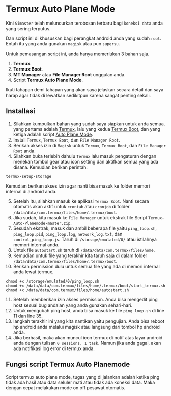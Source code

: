 # Termux Auto Plane Mode

Kini `Simaster` telah meluncurkan terobosan terbaru bagi `koneksi data` anda yang sering terputus.

Dan script ini di khususkan bagi perangkat android anda yang sudah `root`. Entah itu yang anda gunakan `magisk` atau pun `supersu`.

Untuk pemasangan script ini, anda hanya memerlukan 3 bahan saja.

1. **Termux**.
2. **Termux:Boot**.
3. **MT Manager** atau **File Manager Root** unggulan anda.
4. Script **Termux Auto Plane Mode**.

Ikuti tahapan demi tahapan yang akan saya jelaskan secara detail dan saya harap agar tidak di lewatkan sedikitpun karena sangat penting sekali.

## Installasi

1. Silahkan kumpulkan bahan yang sudah saya siapkan untuk anda semua. yang pertama adalah [Termux](https://f-droid.org/repo/com.termux_1020.apk), lalu yang kedua [Termux Boot](https://f-droid.org/repo/com.termux.boot_1000.apk), dan yang ketiga adalah script [Auto Plane Mode](https://github.com/masterwifinetworksolution/termux-auto-planemode/archive/refs/heads/main.zip).
2. Install `Termux`, `Termux Boot`, dan `File Manager Root`.
3. Berikan akses izin di `Magisk` untuk `Termux`, `Termux Boot`, dan `File Manager Root` anda.
4. Silahkan buka terlebih dahulu `Termux` lalu masuk pengaturan dengan menekan tombol gear atau icon setting dan aktifkan semua yang ada disana. Kemudian berikan perintah:

```
termux-setup-storage
```

Kemudian berikan akses izin agar nanti bisa masuk ke folder memori internal di android anda.

5. Setelah itu, silahkan masuk ke aplikasi `Termux Boot`. Nanti secara otomatis akan aktif untuk `crontab` atau `cronjob` di folder `/data/data/com.termux/files/home/.termux/boot`.
6. Jika sudah, kita masuk ke `File Manager` untuk ekstrak file Script `Termux-Auto-Planemode-master.zip`.
7. Sesudah ekstrak, masuk dan ambil beberapa file yaitu `ping_loop.sh`, `ping_loop.pid`, `ping_loop.log`, `network_log.txt`, dan `control_ping_loop.js`. Taruh di `/storage/emulated/0/` atau istilahnya memori internal anda.
8. Untuk file `autostart.sh` taruh di `/data/data/com.termux/files/home`.
9. Kemudian untuk file yang terakhir kita taruh saja di dalam folder `/data/data/com.termux/files/home/.termux/boot`.
10. Berikan permission dulu untuk semua file yang ada di memori internal anda lewat termux.

```
chmod +x /storage/emulated/0/ping_loop.sh
chmod +x /data/data/com.termux/files/home/.termux/boot/start_termux.sh
chmod +x /data/data/com.termux/files/home/autostart.sh
```

11. Setelah memberikan izin akses permission. Anda bisa mengedit ping host sesuai bug andalan yang anda gunakan sehari-hari.
12. Untuk mengubah ping host, anda bisa masuk ke file `ping_loop.sh` di line 11 dan line 35.
13. langkah terakhir ini yang kita nantikan yaitu pengujian. Anda bisa reboot hp android anda melalui magisk atau langsung dari tombol hp android anda.
14. Jika berhasil, maka akan muncul icon termux di notif atas layar android anda dengan tulisan `0 sessions, 1 task`. Namun jika anda gagal, akan ada notifikasi log error di termux anda.

## Fungsi script Termux Auto Planemode

Script termux auto plane mode, tugas yang di jalankan adalah ketika ping tidak ada hasil atau data seluler mati atau tidak ada koneksi data. Maka dengan cepat melakukan mode on off pesawat otomatis.
